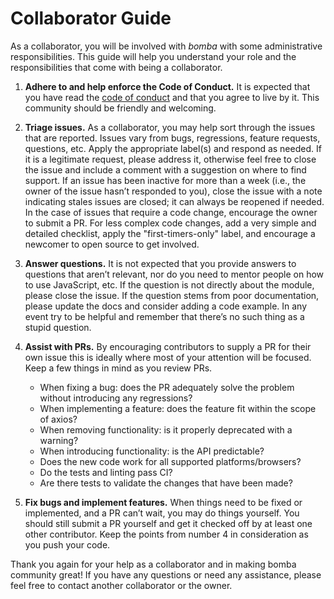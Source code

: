 # Collaborator Guide

As a collaborator, you will be involved with *bomba* with some administrative responsibilities. This guide will help you understand your role and the responsibilities that come with being a collaborator.

1. __Adhere to and help enforce the Code of Conduct.__ It is expected that you have read the [code of conduct](https://github.com/mikesposito/bomba/blob/main/CODE_OF_CONDUCT.md) and that you agree to live by it. This community should be friendly and welcoming.

1. __Triage issues.__ As a collaborator, you may help sort through the issues that are reported. Issues vary from bugs, regressions, feature requests, questions, etc. Apply the appropriate label(s) and respond as needed. If it is a legitimate request, please address it, otherwise feel free to close the issue and include a comment with a suggestion on where to find support. If an issue has been inactive for more than a week (i.e., the owner of the issue hasn’t responded to you), close the issue with a note indicating stales issues are closed; it can always be reopened if needed. In the case of issues that require a code change, encourage the owner to submit a PR. For less complex code changes, add a very simple and detailed checklist, apply the "first-timers-only" label, and encourage a newcomer to open source to get involved.

1. __Answer questions.__ It is not expected that you provide answers to questions that aren’t relevant, nor do you need to mentor people on how to use JavaScript, etc. If the question is not directly about the module, please close the issue. If the question stems from poor documentation, please update the docs and consider adding a code example. In any event try to be helpful and remember that there’s no such thing as a stupid question.

1. __Assist with PRs.__ By encouraging contributors to supply a PR for their own issue this is ideally where most of your attention will be focused. Keep a few things in mind as you review PRs.
	- When fixing a bug: does the PR adequately solve the problem without introducing any regressions?
	- When implementing a feature: does the feature fit within the scope of axios?
	- When removing functionality: is it properly deprecated with a warning?
	- When introducing functionality: is the API predictable?
	- Does the new code work for all supported platforms/browsers?
	- Do the tests and linting pass CI?
	- Are there tests to validate the changes that have been made?

1. __Fix bugs and implement features.__ When things need to be fixed or implemented, and a PR can’t wait, you may do things yourself. You should still submit a PR yourself and get it checked off by at least one other contributor. Keep the points from number 4 in consideration as you push your code.

Thank you again for your help as a collaborator and in making bomba community great! If you have any questions or need any assistance, please feel free to contact another collaborator or the owner.